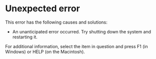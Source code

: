 
# Unexpected error

This error has the following causes and solutions:



- An unanticipated error occurred. Try shutting down the system and restarting it.
    

For additional information, select the item in question and press F1 (in Windows) or HELP (on the Macintosh).
